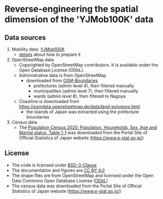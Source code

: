 # Reverse-engineering the spatial dimension of the 'YJMob100K' data

## Data sources

1. Mobility data: [YJMob100K](https://zenodo.org/records/10836269)
    - [details](data/yjmob100k/README.md) about how to prepare it
2. OpenStreetMap data
    - Copyrighted by OpenStreetMap contributors. It is available under the Open Database License (ODbL).
    - Administrative data is from OpenStreetMap
        - downloaded from [OSM-Boundaries](https://osm-boundaries.com/)
            - prefectures (admin level 4), then filtered manually
            - municipalities (admin level 7), then filtered manually
            - wards (admin level 8), then filtered to Nagoya
    - Coastline is downloaded from https://osmdata.openstreetmap.de/data/land-polygons.html
        - the islands of Japan was extracted using the prefecture boundaries
4. Census data
    - The [Population Census 2020, Population, Households, Sex, Age and Marital status, Table 1-1](https://www.e-stat.go.jp/en/stat-search/files?page=1&layout=datalist&toukei=00200521&tstat=000001136464&cycle=0&year=20200&month=24101210&tclass1=000001136466) was downloaded from the
     Portal Site of Official Statistics of Japan website (https://www.e-stat.go.jp/)

## License

- The code is licensed under [BSD-3-Clause](LICENSE)
- The documentation and figures are [CC BY 4.0](https://creativecommons.org/licenses/by/4.0/)
- The shape files are from OpenStreetMap and licensed under the Open Data Commons Open Database License ([ODbL](https://opendatacommons.org/licenses/odbl/1-0/))
- The census data was downloaded from the Portal Site of Official Statistics of Japan website (https://www.e-stat.go.jp/)
